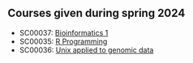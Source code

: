 ## Courses given during spring 2024

  * SC00037: [Bioinformatics 1](https://github.com/bcfgothenburg/VT24/wiki/Bioinformatics-I)
  * SC00035: [R Programming](https://github.com/bcfgothenburg/VT24/wiki/R-programming)
  * SC00036: [Unix applied to genomic data](https://github.com/bcfgothenburg/VT24/wiki/Unix-applied-to-genomic-data)

